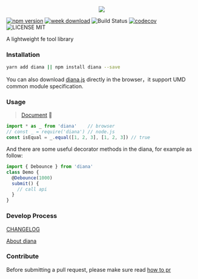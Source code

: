 <div align="center">
  <img src="http://oqhtscus0.bkt.clouddn.com/dcce7b9509a0e23f91d8cd2aa3ecffd3.jpg-200">
</div>

[![npm version](https://badge.fury.io/js/diana.svg)](https://badge.fury.io/js/diana) [![week download](https://img.shields.io/npm/dw/diana.svg)](https://www.npmjs.com/package/diana) ![Build Status](https://travis-ci.org/MuYunyun/diana.svg?branch=master) [![codecov](https://codecov.io/gh/MuYunyun/diana/branch/master/graph/badge.svg)](https://codecov.io/gh/MuYunyun/diana) ![LICENSE MIT](https://img.shields.io/npm/l/express.svg)

A lightweight fe tool library

### Installation

```bash
yarn add diana || npm install diana --save
```

You can also download [diana.js](https://github.com/MuYunyun/diana/blob/master/lib/diana.js) directly in the browser，it support UMD common module specification.

### Usage

> [Document](http://muyunyun.cn/diana/) :tada:

```js
import * as _ from 'diana'    // browser
// const _ = require('diana') // node.js
const isEqual = _.equal([1, 2, 3], [1, 2, 3]) // true
```

And there are some useful decorator methods in the diana, for example as follow:

```js
import { Debounce } from 'diana'
class Demo {
  @Debounce(1000)
  submit() {
    // call api
  }
}
```

### Develop Process

[CHANGELOG](https://github.com/MuYunyun/diana/blob/master/CHANGELOG.md)

[About diana](https://github.com/MuYunyun/diana/issues/1)

### Contribute

Before submitting a pull request, please make sure read [how to pr](https://github.com/MuYunyun/diana/blob/master/.github/PULL_REQUEST_TEMPLATE.md)